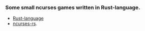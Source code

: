 ### Some small ncurses games written in Rust-language.
* [Rust-language](http://www.rust-lang.org)
* [ncurses-rs](https://github.com/jeaye/ncurses-rs.git).
